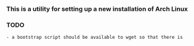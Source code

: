 ### This is a utility for setting up a new installation of Arch Linux

### TODO
    - a bootstrap script should be available to wget so that there is 
